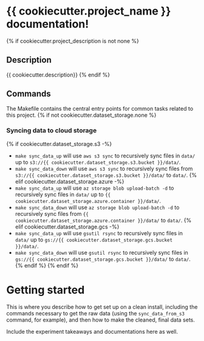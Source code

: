 # {{ cookiecutter.project_name }} documentation!
{% if cookiecutter.project_description is not none %}
## Description

{{ cookiecutter.description}}
{% endif %}
## Commands

The Makefile contains the central entry points for common tasks related to this project.
{% if not cookiecutter.dataset_storage.none %}
### Syncing data to cloud storage

{% if cookiecutter.dataset_storage.s3 -%}
* `make sync_data_up` will use `aws s3 sync` to recursively sync files in `data/` up to `s3://{{ cookiecutter.dataset_storage.s3.bucket }}/data/`.
* `make sync_data_down` will use `aws s3 sync` to recursively sync files from `s3://{{ cookiecutter.dataset_storage.s3.bucket }}/data/` to `data/`.
{% elif cookiecutter.dataset_storage.azure -%}
* `make sync_data_up` will use `az storage blob upload-batch -d` to recursively sync files in `data/` up to `{{ cookiecutter.dataset_storage.azure.container }}/data/`.
* `make sync_data_down` will use `az storage blob upload-batch -d` to recursively sync files from `{{ cookiecutter.dataset_storage.azure.container }}/data/` to `data/`.
{% elif cookiecutter.dataset_storage.gcs -%}
* `make sync_data_up` will use `gsutil rsync` to recursively sync files in `data/` up to `gs://{{ cookiecutter.dataset_storage.gcs.bucket }}/data/`.
* `make sync_data_down` will use `gsutil rsync` to recursively sync files in `gs://{{ cookiecutter.dataset_storage.gcs.bucket }}/data/` to `data/`.
{% endif %}
{% endif %}

Getting started
===============

This is where you describe how to get set up on a clean install, including the
commands necessary to get the raw data (using the `sync_data_from_s3` command,
for example), and then how to make the cleaned, final data sets.

Include the experiment takeaways and documentations here as well.
